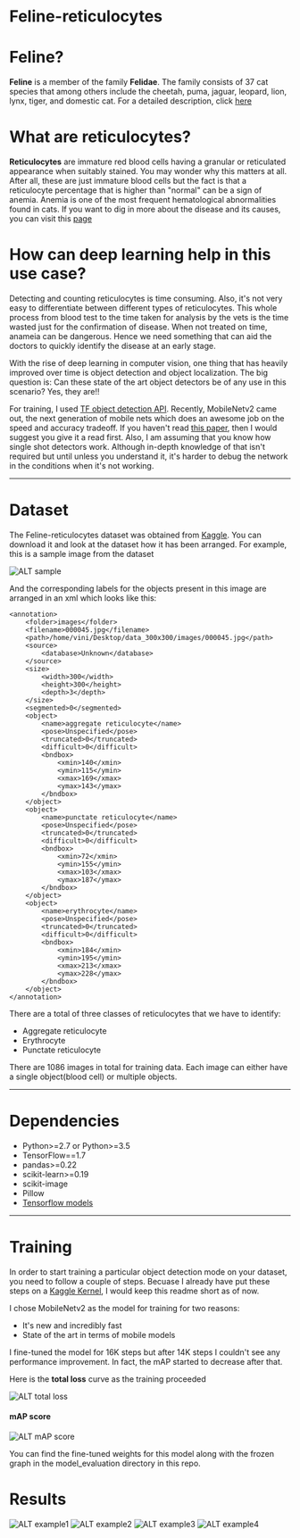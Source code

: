 # Feline-reticulocytes


# Feline?
**Feline** is a member of the family **Felidae**. The family consists of 37 cat species that among others include the cheetah, puma, jaguar, leopard, lion, lynx, tiger, and domestic cat. For a detailed description, click [here](https://en.wikipedia.org/wiki/Felidae)

# What are reticulocytes?
**Reticulocytes** are immature red blood cells having a granular or reticulated appearance when suitably stained. You may wonder why this matters at all. After all, these are just immature blood cells but the fact is that a reticulocyte percentage that is higher than "normal" can be a sign of anemia. Anemia is one of the most frequent hematological abnormalities found in cats.
If you want to dig in more about the disease and its causes, you can visit this [page](http://vetbook.org/wiki/cat/index.php?title=Anaemia)

# How can deep learning help in this use case?
Detecting and counting reticulocytes is time consuming. Also, it's not very easy to differentiate between different types of reticulocytes. This whole process from blood test to the time taken for analysis by the vets is the time wasted just for the confirmation of disease. When not treated on time, anameia can be dangerous. Hence we need something that can aid the doctors to quickly identify the disease at an early stage. 

With the rise of deep learning in computer vision, one thing that has heavily improved over time is object detection and object localization. The big question is: Can these state of the art object detectors be of any use in this scenario? Yes, they are!!

For training, I used [TF object detection API](https://github.com/tensorflow/models/tree/master/research/object_detection). Recently, MobileNetv2 came out, the next generation of mobile nets which does an awesome job on the speed and accuracy tradeoff.
If you haven't read [this paper](https://arxiv.org/abs/1801.04381), then I would suggest you give it a read first. Also, I am assuming that you know how single shot detectors work. Although in-depth knowledge of that isn't required but until unless you understand it, it's harder to debug the network in the conditions when it's not working. 

---

# Dataset
The Feline-reticulocytes dataset was obtained from [Kaggle](https://www.kaggle.com/tentotheminus9/feline-reticulocytes). You can download it and look at the dataset how it has been arranged. For example, this is a sample image from the dataset


![ALT sample](/images/000045.jpg)


And the corresponding labels for the objects present in this image are arranged in an xml which looks like this:

```
<annotation>
	<folder>images</folder>
	<filename>000045.jpg</filename>
	<path>/home/vini/Desktop/data_300x300/images/000045.jpg</path>
	<source>
		<database>Unknown</database>
	</source>
	<size>
		<width>300</width>
		<height>300</height>
		<depth>3</depth>
	</size>
	<segmented>0</segmented>
	<object>
		<name>aggregate reticulocyte</name>
		<pose>Unspecified</pose>
		<truncated>0</truncated>
		<difficult>0</difficult>
		<bndbox>
			<xmin>140</xmin>
			<ymin>115</ymin>
			<xmax>169</xmax>
			<ymax>143</ymax>
		</bndbox>
	</object>
	<object>
		<name>punctate reticulocyte</name>
		<pose>Unspecified</pose>
		<truncated>0</truncated>
		<difficult>0</difficult>
		<bndbox>
			<xmin>72</xmin>
			<ymin>155</ymin>
			<xmax>103</xmax>
			<ymax>187</ymax>
		</bndbox>
	</object>
	<object>
		<name>erythrocyte</name>
		<pose>Unspecified</pose>
		<truncated>0</truncated>
		<difficult>0</difficult>
		<bndbox>
			<xmin>184</xmin>
			<ymin>195</ymin>
			<xmax>213</xmax>
			<ymax>228</ymax>
		</bndbox>
	</object>
</annotation>

```

There are a total of three classes of reticulocytes that we have to identify:
* Aggregate reticulocyte
* Erythrocyte
* Punctate reticulocyte

There are 1086 images in total for training data. Each image can either have a single object(blood cell) or multiple objects.

---

# Dependencies
* Python>=2.7 or Python>=3.5
* TensorFlow==1.7
* pandas>=0.22
* scikit-learn>=0.19
* scikit-image
* Pillow
* [Tensorflow models](https://github.com/tensorflow/models)

---

# Training
In order to start training a particular object detection mode on your dataset, you need to follow a couple of steps. Becuase I already have put these steps on a [Kaggle Kernel](https://www.kaggle.com/aakashnain/eda2modelling-tf-object-detection-api), I would keep this readme short as of now.

I chose MobileNetv2 as the model for training for two reasons:
* It's new and incredibly fast
* State of the art in terms of mobile models

I fine-tuned the model for 16K steps but after 14K steps I couldn't see any performance improvement. In fact, the mAP started to decrease after that. 

Here is the **total loss** curve as the training proceeded

![ALT total loss](/model_evaluation/loss.png)

#### mAP score

![ALT mAP score](/model_evaluation/PASCALVOCmAP.png)

You can find the fine-tuned weights for this model along with the frozen graph in the model_evaluation directory in this repo.


# Results
![ALT example1](/images/test1.png)
![ALT example2](/images/test2.png)
![ALT example3](/images/test3.png)
![ALT example4](/images/test4.png)
